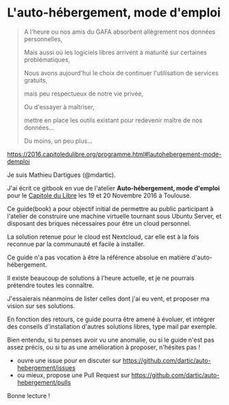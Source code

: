 # L'auto-hébergement, mode d'emploi

> A l'heure ou nos amis du GAFA absorbent allègrement nos données personnelles, 
> 
> Mais aussi où les logiciels libres arrivent à maturité sur certaines problématiques, 
> 
> Nous avons aujourd'hui le choix de continuer l'utilisation de services gratuits, 
> 
> mais peu respectueux de notre vie privée, 
> 
> Ou d'essayer à maîtriser, 
> 
> mettre en place les outils existant pour redevenir maître de nos données... 
> 
> Du moins, un peu plus...

https://2016.capitoledulibre.org/programme.html#lautohebergement-mode-demploi

Je suis Mathieu Dartigues (@mdartic).

J'ai écrit ce gitbook en vue de l'atelier 
**Auto-hébergement, mode d'emploi**
pour le [Capitole du Libre](https://www.capitoledulibre.org/)
les 19 et 20 Novembre 2016 à Toulouse.

Ce guide(book) a pour objectif initial 
de permettre au public participant à l'atelier
de construire une machine virtuelle tournant sous Ubuntu Server, 
et disposant des briques nécessaires pour être un cloud personnel.

La solution retenue pour le cloud est Nextcloud, 
car elle est à la fois reconnue par la communauté et facile à installer.

Ce guide n'a pas vocation à être la référence absolue en matière d'auto-hébergement.

Il existe beaucoup de solutions à l'heure actuelle,
et je ne pourrais prétendre toutes les connaître.

J'essaierais néanmoins de lister celles dont j'ai eu vent, 
et proposer ma vision sur ses solutions. 

En fonction des retours, ce guide pourra être amené à évoluer,
et intégrer des conseils d'installation d'autres solutions libres, 
type mail par exemple.

Bien entendu, 
si tu penses avoir vu une anomalie, 
ou si le guide n'est pas assez précis,
ou si tu as une amélioration à proposer, 
n'hésites pas !

- ouvre une issue pour en discuter sur <https://github.com/dartic/auto-hebergement/issues>
- ou mieux, propose une Pull Request sur <https://github.com/dartic/auto-hebergement/pulls>

Bonne lecture !
